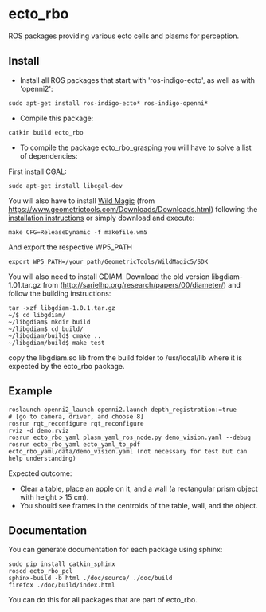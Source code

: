 # ecto_rbo

ROS packages providing various ecto cells and plasms for perception.

## Install 

* Install all ROS packages that start with 'ros-indigo-ecto', as well as with 'openni2':
```
sudo apt-get install ros-indigo-ecto* ros-indigo-openni*
```


* Compile this package:
```
catkin build ecto_rbo
```

* To compile the package ecto_rbo_grasping you will have to solve a list of dependencies:

First install CGAL:
```
sudo apt-get install libcgal-dev
```

You will also have to install [Wild Magic](https://www.geometrictools.com/Downloads/WildMagic5p14.zip) (from https://www.geometrictools.com/Downloads/Downloads.html)
following the [installation instructions](https://www.geometrictools.com/Downloads/Wm5p14InstallationRelease.pdf) or simply download and execute:
```
make CFG=ReleaseDynamic -f makefile.wm5
```
And export the respective WP5_PATH
```
export WP5_PATH=/your_path/GeometricTools/WildMagic5/SDK
```

You will also need to install GDIAM. Download the old version libgdiam-1.01.tar.gz from (http://sarielhp.org/research/papers/00/diameter/) and follow the building instructions:
```
tar -xzf libgdiam-1.0.1.tar.gz 
~/$ cd libgdiam/
~/libgdiam$ mkdir build
~/libgdiam$ cd build/
~/libgdiam/build$ cmake ..
~/libgdiam/build$ make test
```
copy the libgdiam.so lib from the build folder to /usr/local/lib where it is expected by the ecto_rbo package.



## Example

```
roslaunch openni2_launch openni2.launch depth_registration:=true
# [go to camera, driver, and choose 8]
rosrun rqt_reconfigure rqt_reconfigure
rviz -d demo.rviz
rosrun ecto_rbo_yaml plasm_yaml_ros_node.py demo_vision.yaml --debug
rosrun ecto_rbo_yaml ecto_yaml_to_pdf ecto_rbo_yaml/data/demo_vision.yaml (not necessary for test but can help understanding)
```

Expected outcome:
* Clear a table, place an apple on it, and a wall (a rectangular prism object with height > 15 cm).
* You should see frames in the centroids of the table, wall, and the object.

## Documentation 

You can generate documentation for each package using sphinx:

```
sudo pip install catkin_sphinx
roscd ecto_rbo_pcl
sphinx-build -b html ./doc/source/ ./doc/build
firefox ./doc/build/index.html
```

You can do this for all packages that are part of ecto_rbo.

